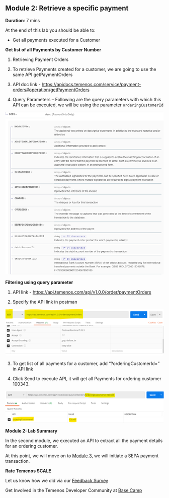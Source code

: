 ## Module 2: Retrieve a specific payment

**Duration**: 7 mins

At the end of this lab you should be able to:
- Get all payments executed for a Customer

**Get list of all Payments by Customer Number**
1. Retrieving Payment Orders

2. To retrieve Payments created for a customer, we are going to use the same API getPaymentOrders

3. API doc link - https://apidocs.temenos.com/service/payment-orders#operation/getPaymentOrders

4. Query Parameters – Following are the query parameters with which this API can be executed, we will be using the parameter `orderingCustomerId`

![image](images/image011.png)

**Filtering using query parameter**

1. API link - https://api.temenos.com/api/v1.0.0/order/paymentOrders

2. Specify the API link in postman

![image](images/image005.png)

3. To get list of all payments for a customer, add “?orderingCustomerId=<CustomerID>” in API link 
 
4. Click Send to execute API, it will get all Payments for ordering customer 100343.

![image](images/image009.png)

**Module 2: Lab Summary**

In the second module, we executed an API to extract all the payment details for an ordering customer.

At this point, we will move on to [Module 3](https://github.com/temenos/SCALE2020/blob/main/Creating%20a%20Seamless%20Payment%20Experience%20Using%20Temenos%20Payment%20APIs/Module3-InitiateASepaPayment.md), we will initiate a SEPA payment transaction.

**Rate Temenos SCALE**

Let us know how we did via our [Feedback Survey](https://forms.office.com/Pages/ResponsePage.aspx?id=D1TS1Qr2rUWGqeLnku5maQm4GcDXBTFLrQ1exd1wB_1UOTY4SFZISzRLQjU4QVVRSjlUSzExRk1CNi4u)

Get Involved in the Temenos Developer Community at [Base Camp](https://basecamp.temenos.com/s/base-camp-welcome)